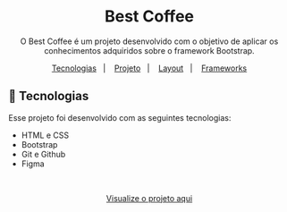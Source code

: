 <h1 align="center">Best Coffee</h1>

<p align="center">
O Best Coffee é um projeto desenvolvido com o objetivo de aplicar os conhecimentos adquiridos sobre o framework Bootstrap.
</p>

<p align="center">
  <a href="#-tecnologias">Tecnologias</a>&nbsp;&nbsp;&nbsp;|&nbsp;&nbsp;&nbsp;
  <a href="#-projeto">Projeto</a>&nbsp;&nbsp;&nbsp;|&nbsp;&nbsp;&nbsp;
  <a href="#-layout">Layout</a>&nbsp;&nbsp;&nbsp;|&nbsp;&nbsp;&nbsp;
  <a href="#-layout">Frameworks</a>
</p>

## 🚀 Tecnologias

Esse projeto foi desenvolvido com as seguintes tecnologias:

- HTML e CSS
- Bootstrap
- Git e Github
- Figma

<br>

<p align="center">
    <a href="https://thiagogreiner.github.io/Cafeteria/">Visualize o projeto aqui</a>
</p>
